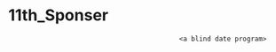 # 11th_Sponser

                                               <a blind date program>                                   
